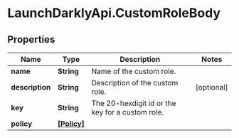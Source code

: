 # LaunchDarklyApi.CustomRoleBody

## Properties
Name | Type | Description | Notes
------------ | ------------- | ------------- | -------------
**name** | **String** | Name of the custom role. | 
**description** | **String** | Description of the custom role. | [optional] 
**key** | **String** | The 20-hexdigit id or the key for a custom role. | 
**policy** | [**[Policy]**](Policy.md) |  | 


